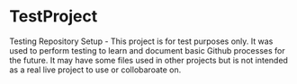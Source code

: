 # TestProject

Testing Repository Setup - This project is for test purposes only.  It was used to perform testing to learn and document basic Github processes for the future.  It may have some files used in other projects but is not intended as a real live project to use or collobaroate on.
